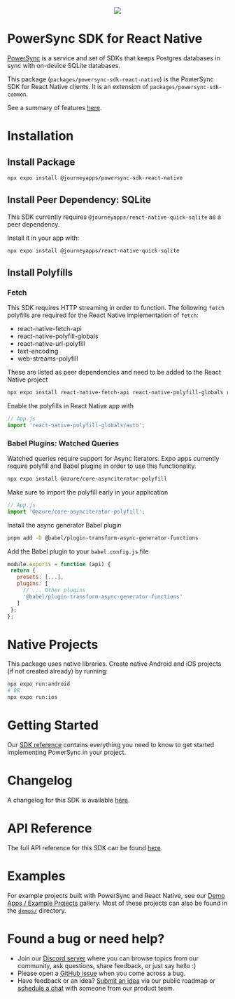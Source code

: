<p align="center">
  <a href="https://www.powersync.com" target="_blank"><img src="https://github.com/powersync-ja/.github/assets/19345049/602bafa0-41ce-4cee-a432-56848c278722"/></a>
</p>

# PowerSync SDK for React Native

[PowerSync](https://powersync.com) is a service and set of SDKs that keeps Postgres databases in sync with on-device SQLite databases. 

This package (`packages/powersync-sdk-react-native`) is the PowerSync SDK for React Native clients. It is an extension of `packages/powersync-sdk-common`.

See a summary of features [here](https://docs.powersync.co/client-sdk-references/react-native-and-expo).

# Installation

## Install Package

```bash
npx expo install @journeyapps/powersync-sdk-react-native
```

## Install Peer Dependency: SQLite

This SDK currently requires `@journeyapps/react-native-quick-sqlite` as a peer dependency.

Install it in your app with:

```bash
npx expo install @journeyapps/react-native-quick-sqlite
```

## Install Polyfills

### Fetch

This SDK requires HTTP streaming in order to function. The following `fetch` polyfills are required for the React Native implementation of `fetch`:

- react-native-fetch-api
- react-native-polyfill-globals
- react-native-url-polyfill
- text-encoding
- web-streams-polyfill

These are listed as peer dependencies and need to be added to the React Native project

```bash
npx expo install react-native-fetch-api react-native-polyfill-globals react-native-url-polyfill text-encoding web-streams-polyfill base-64 react-native-get-random-values
```

Enable the polyfills in React Native app with

```JavaScript
// App.js
import 'react-native-polyfill-globals/auto';
```

### Babel Plugins: Watched Queries

Watched queries require support for Async Iterators. Expo apps currently require polyfill and Babel plugins in order to use this functionality.

```bash
npx expo install @azure/core-asynciterator-polyfill
```

Make sure to import the polyfill early in your application

```JavaScript
// App.js
import '@azure/core-asynciterator-polyfill';
```

Install the async generator Babel plugin

```bash
pnpm add -D @babel/plugin-transform-async-generator-functions
```

Add the Babel plugin to your `babel.config.js` file

```JavaScript
module.exports = function (api) {
 return {
   presets: [...],
   plugins: [
     // ... Other plugins
     '@babel/plugin-transform-async-generator-functions'
   ]
 };
};
```

# Native Projects

This package uses native libraries. Create native Android and iOS projects (if not created already) by running:

```bash
npx expo run:android
# OR
npx expo run:ios
```

# Getting Started

Our [SDK reference](https://docs.powersync.com/client-sdk-references/react-native-and-expo) contains everything you need to know to get started implementing PowerSync in your project.

# Changelog

A changelog for this SDK is available [here](https://releases.powersync.com/announcements/react-native-client-sdk).

# API Reference

The full API reference for this SDK can be found [here](https://powersync-ja.github.io/powersync-js/react-native-sdk).

# Examples

For example projects built with PowerSync and React Native, see our [Demo Apps / Example Projects](https://docs.powersync.com/resources/demo-apps-example-projects#react-native-and-expo) gallery. Most of these projects can also be found in the [`demos/`](../demos/) directory.

# Found a bug or need help?

* Join our [Discord server](https://discord.gg/powersync) where you can browse topics from our community, ask questions, share feedback, or just say hello :) 
* Please open a [GitHub issue](https://github.com/powersync-ja/powersync-js/issues) when you come across a bug.
* Have feedback or an idea? [Submit an idea](https://roadmap.powersync.com/tabs/5-roadmap/submit-idea) via our public roadmap or [schedule a chat](https://calendly.com/powersync-product/powersync-chat) with someone from our product team.